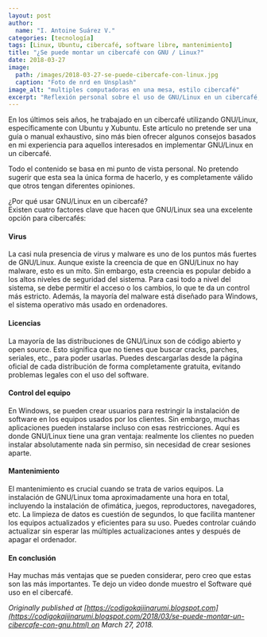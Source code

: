 ```yaml
---
layout: post
author:
  name: "I. Antoine Suárez V."
categories: [tecnología]
tags: [Linux, Ubuntu, cibercafé, software libre, mantenimiento]
title: "¿Se puede montar un cibercafé con GNU / Linux?"
date: 2018-03-27
image:
  path: /images/2018-03-27-se-puede-cibercafe-con-linux.jpg
  caption: "Foto de nrd en Unsplash"
image_alt: "multiples computadoras en una mesa, estilo cibercafé"
excerpt: "Reflexión personal sobre el uso de GNU/Linux en un cibercafé, destacando sus ventajas en seguridad, licencias, control de usuarios y mantenimiento."
---
```



En los últimos seis años, he trabajado en un cibercafé utilizando GNU/Linux, específicamente con Ubuntu y Xubuntu. Este artículo no pretende ser una guía o manual exhaustivo, sino más bien ofrecer algunos consejos basados en mi experiencia para aquellos interesados en implementar GNU/Linux en un cibercafé.

Todo el contenido se basa en mi punto de vista personal. No pretendo sugerir que esta sea la única forma de hacerlo, y es completamente válido que otros tengan diferentes opiniones.

¿Por qué usar GNU/Linux en un cibercafé?  
Existen cuatro factores clave que hacen que GNU/Linux sea una excelente opción para cibercafés:

#### Virus

La casi nula presencia de virus y malware es uno de los puntos más fuertes de GNU/Linux. Aunque existe la creencia de que en GNU/Linux no hay malware, esto es un mito. Sin embargo, esta creencia es popular debido a los altos niveles de seguridad del sistema. Para casi todo a nivel del sistema, se debe permitir el acceso o los cambios, lo que te da un control más estricto. Además, la mayoría del malware está diseñado para Windows, el sistema operativo más usado en ordenadores.

#### Licencias

La mayoría de las distribuciones de GNU/Linux son de código abierto y open source. Esto significa que no tienes que buscar cracks, parches, seriales, etc., para poder usarlas. Puedes descargarlas desde la página oficial de cada distribución de forma completamente gratuita, evitando problemas legales con el uso del software.

#### Control del equipo

En Windows, se pueden crear usuarios para restringir la instalación de software en los equipos usados por los clientes. Sin embargo, muchas aplicaciones pueden instalarse incluso con esas restricciones. Aquí es donde GNU/Linux tiene una gran ventaja: realmente los clientes no pueden instalar absolutamente nada sin permiso, sin necesidad de crear sesiones aparte.

#### Mantenimiento

El mantenimiento es crucial cuando se trata de varios equipos. La instalación de GNU/Linux toma aproximadamente una hora en total, incluyendo la instalación de ofimática, juegos, reproductores, navegadores, etc. La limpieza de datos es cuestión de segundos, lo que facilita mantener los equipos actualizados y eficientes para su uso. Puedes controlar cuándo actualizar sin esperar las múltiples actualizaciones antes y después de apagar el ordenador.

#### En conclusión

Hay muchas más ventajas que se pueden considerar, pero creo que estas son las más importantes. Te dejo un video donde muestro el Software qué uso en el cibercafé.

_Originally published at [https://codigokajiinarumi.blogspot.com](https://codigokajiinarumi.blogspot.com/2018/03/se-puede-montar-un-cibercafe-con-gnu.html) on March 27, 2018._
